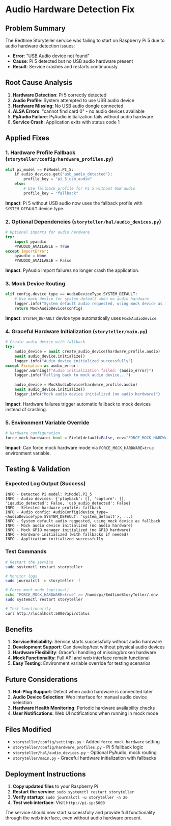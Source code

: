 # Audio Hardware Detection Fix

## Problem Summary
The Bedtime Storyteller service was failing to start on Raspberry Pi 5 due to audio hardware detection issues:

- **Error**: "USB Audio device not found" 
- **Cause**: Pi 5 detected but no USB audio hardware present
- **Result**: Service crashes and restarts continuously

## Root Cause Analysis
1. **Hardware Detection**: Pi 5 correctly detected
2. **Audio Profile**: System attempted to use USB audio device
3. **Hardware Missing**: No USB audio dongle connected 
4. **ALSA Errors**: "cannot find card 0" - no audio devices available
5. **PyAudio Failure**: PyAudio initialization fails without audio hardware
6. **Service Crash**: Application exits with status code 1

## Applied Fixes

### 1. Hardware Profile Fallback (`storyteller/config/hardware_profiles.py`)
```python
elif pi_model == PiModel.PI_5:
    if audio_devices.get("usb_audio_detected"):
        profile_key = "pi_5_usb_audio"
    else:
        # Use fallback profile for Pi 5 without USB audio
        profile_key = "fallback"
```

**Impact**: Pi 5 without USB audio now uses the fallback profile with `SYSTEM_DEFAULT` device type.

### 2. Optional Dependencies (`storyteller/hal/audio_devices.py`)
```python
# Optional imports for audio hardware
try:
    import pyaudio
    PYAUDIO_AVAILABLE = True
except ImportError:
    pyaudio = None
    PYAUDIO_AVAILABLE = False
```

**Impact**: PyAudio import failures no longer crash the application.

### 3. Mock Device Routing
```python
elif config.device_type == AudioDeviceType.SYSTEM_DEFAULT:
    # Use mock device for system default when no audio hardware
    logger.info("System default audio requested, using mock device as fallback")
    return MockAudioDevice(config)
```

**Impact**: `SYSTEM_DEFAULT` device type automatically uses `MockAudioDevice`.

### 4. Graceful Hardware Initialization (`storyteller/main.py`)
```python
# Create audio device with fallback
try:
    audio_device = await create_audio_device(hardware_profile.audio)
    await audio_device.initialize()
    logger.info("Audio device initialized successfully")
except Exception as audio_error:
    logger.warning(f"Audio initialization failed: {audio_error}")
    logger.info("Falling back to mock audio device...")
    
    audio_device = MockAudioDevice(hardware_profile.audio)
    await audio_device.initialize()
    logger.info("Mock audio device initialized (no audio hardware)")
```

**Impact**: Hardware failures trigger automatic fallback to mock devices instead of crashing.

### 5. Environment Variable Override
```python
# Hardware configuration
force_mock_hardware: bool = Field(default=False, env="FORCE_MOCK_HARDWARE")
```

**Impact**: Can force mock hardware mode via `FORCE_MOCK_HARDWARE=true` environment variable.

## Testing & Validation

### Expected Log Output (Success)
```
INFO - Detected Pi model: PiModel.PI_5
INFO - Audio devices: {'playback': [], 'capture': [], 'iqaudio_detected': False, 'usb_audio_detected': False}
INFO - Selected hardware profile: fallback
INFO - Audio config: AudioConfig(device_type=<AudioDeviceType.SYSTEM_DEFAULT: 'system_default'>, ...)
INFO - System default audio requested, using mock device as fallback
INFO - Mock audio device initialized (no audio hardware)
INFO - Mock GPIO manager initialized (no GPIO hardware)
INFO - Hardware initialized (with fallbacks if needed)
INFO - Application initialized successfully
```

### Test Commands
```bash
# Restart the service
sudo systemctl restart storyteller

# Monitor logs
sudo journalctl -u storyteller -f

# Force mock mode (optional)
echo "FORCE_MOCK_HARDWARE=true" >> /home/pi/BedtimeStoryTeller/.env
sudo systemctl restart storyteller

# Test functionality
curl http://localhost:5000/api/status
```

## Benefits

1. **Service Reliability**: Service starts successfully without audio hardware
2. **Development Support**: Can develop/test without physical audio devices  
3. **Hardware Flexibility**: Graceful handling of missing/broken hardware
4. **Mock Functionality**: Full API and web interface remain functional
5. **Easy Testing**: Environment variable override for testing scenarios

## Future Considerations

1. **Hot-Plug Support**: Detect when audio hardware is connected later
2. **Audio Device Selection**: Web interface for manual audio device selection
3. **Hardware Health Monitoring**: Periodic hardware availability checks
4. **User Notifications**: Web UI notifications when running in mock mode

## Files Modified

- `storyteller/config/settings.py` - Added `force_mock_hardware` setting
- `storyteller/config/hardware_profiles.py` - Pi 5 fallback logic 
- `storyteller/hal/audio_devices.py` - Optional PyAudio, mock routing
- `storyteller/main.py` - Graceful hardware initialization with fallbacks

## Deployment Instructions

1. **Copy updated files** to your Raspberry Pi
2. **Restart the service**: `sudo systemctl restart storyteller`
3. **Verify startup**: `sudo journalctl -u storyteller -n 20`
4. **Test web interface**: Visit `http://pi-ip:5000`

The service should now start successfully and provide full functionality through the web interface, even without audio hardware present.